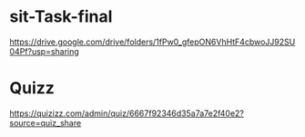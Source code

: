 # sit-Task-final
https://drive.google.com/drive/folders/1fPw0_gfepON6VhHtF4cbwoJJ92SU04Pf?usp=sharing


# Quizz
https://quizizz.com/admin/quiz/6667f92346d35a7a7e2f40e2?source=quiz_share
